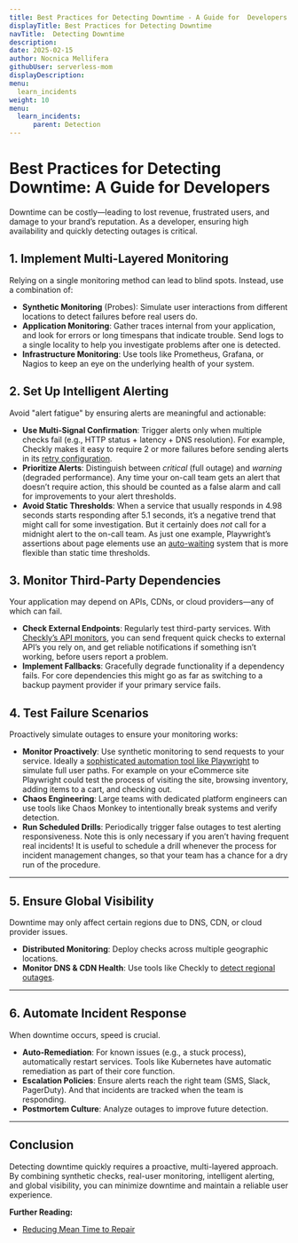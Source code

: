 ```yaml
---
title: Best Practices for Detecting Downtime - A Guide for  Developers
displayTitle: Best Practices for Detecting Downtime
navTitle:  Detecting Downtime
description: 
date: 2025-02-15
author: Nocnica Mellifera
githubUser: serverless-mom
displayDescription: 
menu:
  learn_incidents
weight: 10
menu:
  learn_incidents:
      parent: Detection
---
```

# **Best Practices for Detecting Downtime: A Guide for  Developers**

Downtime can be costly—leading to lost revenue, frustrated users, and damage to your brand’s reputation. As a  developer, ensuring high availability and quickly detecting outages is critical. 


## **1. Implement Multi-Layered Monitoring**

Relying on a single monitoring method can lead to blind spots. Instead, use a combination of:

- **Synthetic Monitoring** (Probes): Simulate user interactions from different locations to detect failures before real users do.
- **Application Monitoring**: Gather traces internal from your application, and look for errors or long timespans that indicate trouble. Send logs to a single locality to help you investigate problems after one is detected.
- **Infrastructure Monitoring**: Use tools like Prometheus, Grafana, or Nagios to keep an eye on the underlying health of your system.

## **2. Set Up Intelligent Alerting**

Avoid "alert fatigue" by ensuring alerts are meaningful and actionable:

- **Use Multi-Signal Confirmation**: Trigger alerts only when multiple checks fail (e.g., HTTP status + latency + DNS resolution). For example, Checkly makes it easy to require 2 or more failures before sending alerts in its [retry configuration](https://www.checklyhq.com/docs/alerting-and-retries/retries/).
- **Prioritize Alerts**: Distinguish between *critical* (full outage) and *warning* (degraded performance). Any time your on-call team gets an alert that doesn’t require action, this should be counted as a false alarm and call for improvements to your alert thresholds.
- **Avoid Static Thresholds**: When a service that usually responds in 4.98 seconds starts responding after 5.1 seconds, it’s a negative trend that might call for some investigation. But it certainly does *not* call for a midnight alert to the on-call team. As just one example, Playwright’s assertions about page elements use an [auto-waiting](https://www.checklyhq.com/blog/playwright-auto-waiting/) system that is more flexible than static time thresholds.

## **3. Monitor Third-Party Dependencies**

Your application may depend on APIs, CDNs, or cloud providers—any of which can fail.

- **Check External Endpoints**: Regularly test third-party services. With [Checkly’s API monitors](https://www.checklyhq.com/docs/api-checks/), you can send frequent quick checks to external API’s you rely on, and get reliable notifications if something isn’t working, before users report a problem.
- **Implement Fallbacks**: Gracefully degrade functionality if a dependency fails. For core dependencies this might go as far as switching to a backup payment provider if your primary service fails.


## **4. Test Failure Scenarios**

Proactively simulate outages to ensure your monitoring works:

- **Monitor Proactively**: Use synthetic monitoring to send requests to your service. Ideally a [sophisticated automation tool like Playwright](https://www.checklyhq.com/guides/playwright-testing-to-monitoring/) to simulate full user paths. For example on your eCommerce site Playwright could test the process of visiting the site, browsing inventory, adding items to a cart, and checking out.
- **Chaos Engineering**: Large teams with dedicated platform engineers can use tools like Chaos Monkey to intentionally break systems and verify detection.
- **Run Scheduled Drills**: Periodically trigger false outages to test alerting responsiveness. Note this is only necessary if you aren’t having frequent real incidents! It is useful to schedule a drill whenever the process for incident management changes, so that your team has a chance for a dry run of the procedure.

---

## **5. Ensure Global Visibility**

Downtime may only affect certain regions due to DNS, CDN, or cloud provider issues.

- **Distributed Monitoring**: Deploy checks across multiple geographic locations.
- **Monitor DNS & CDN Health**: Use tools like Checkly to [detect regional outages](https://www.checklyhq.com/docs/monitoring/global-locations/).

---

## **6. Automate Incident Response**

When downtime occurs, speed is crucial.

- **Auto-Remediation**: For known issues (e.g., a stuck process), automatically restart services. Tools like Kubernetes have automatic remediation as part of their core function.
- **Escalation Policies**: Ensure alerts reach the right team (SMS, Slack, PagerDuty). And that incidents are tracked when the team is responding.
- **Postmortem Culture**: Analyze outages to improve future detection.

---

## **Conclusion**

Detecting downtime quickly requires a proactive, multi-layered approach. By combining synthetic checks, real-user monitoring, intelligent alerting, and global visibility, you can minimize downtime and maintain a reliable user experience.

**Further Reading:**

- [Reducing Mean Time to Repair](https://www.checklyhq.com/learn/incidents/mttr-challenges/)